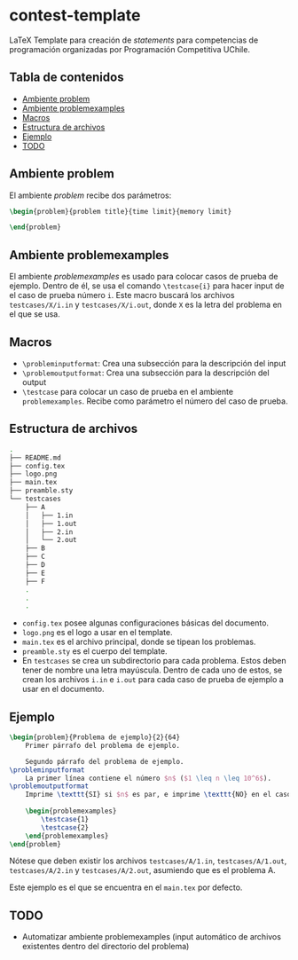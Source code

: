 # contest-template
LaTeX Template para creación de _statements_ para competencias de programación organizadas por Programación Competitiva UChile.

## Tabla de contenidos

* [Ambiente problem](#ambiente-problem)
* [Ambiente problemexamples](#ambiente-problemexamples)
* [Macros](#macros)
* [Estructura de archivos](#estructura-de-archivos)
* [Ejemplo](#ejemplo)
* [TODO](#todo)

## Ambiente problem
El ambiente _problem_ recibe dos parámetros:
```latex
\begin{problem}{problem title}{time limit}{memory limit}

\end{problem}
```

## Ambiente problemexamples
El ambiente _problemexamples_ es usado para colocar casos de prueba de ejemplo. Dentro de él, se usa el comando `\testcase{i}` para hacer input de el caso de prueba número `i`. Este macro buscará los archivos `testcases/X/i.in` y `testcases/X/i.out`, donde `X` es la letra del problema en el que se usa.

## Macros
- `\probleminputformat`: Crea una subsección para la descripción del input
- `\problemoutputformat`: Crea una subsección para la descripción del output
- `\testcase` para colocar un caso de prueba en el ambiente `problemexamples`. Recibe como parámetro el número del caso de prueba.

## Estructura de archivos
```bash
.
├── README.md
├── config.tex
├── logo.png
├── main.tex
├── preamble.sty
└── testcases
    ├── A
    │   ├── 1.in
    │   ├── 1.out
    │   ├── 2.in
    │   └── 2.out
    ├── B
    ├── C
    ├── D
    ├── E
    ├── F
    .
    .
    .
```
- `config.tex` posee algunas configuraciones básicas del documento.
- `logo.png` es el logo a usar en el template.
- `main.tex` es el archivo principal, donde se tipean los problemas.
- `preamble.sty` es el cuerpo del template.
- En `testcases` se crea un subdirectorio para cada problema. Estos deben tener de nombre una letra mayúscula. Dentro de cada uno de estos, se crean los archivos `i.in` e `i.out` para cada caso de prueba de ejemplo a usar en el documento.


## Ejemplo
```latex
\begin{problem}{Problema de ejemplo}{2}{64}
    Primer párrafo del problema de ejemplo.

    Segundo párrafo del problema de ejemplo.
\probleminputformat
    La primer línea contiene el número $n$ ($1 \leq n \leq 10^6$).
\problemoutputformat
    Imprime \texttt{SI} si $n$ es par, e imprime \texttt{NO} en el caso contrario.
    
    \begin{problemexamples}
        \testcase{1}
        \testcase{2}
    \end{problemexamples}
\end{problem}
```
Nótese que deben existir los archivos `testcases/A/1.in`, `testcases/A/1.out`, `testcases/A/2.in` y `testcases/A/2.out`, asumiendo que es el problema A.

Este ejemplo es el que se encuentra en el `main.tex` por defecto.

## TODO
* Automatizar ambiente problemexamples (input automático de archivos existentes dentro del directorio del problema)
